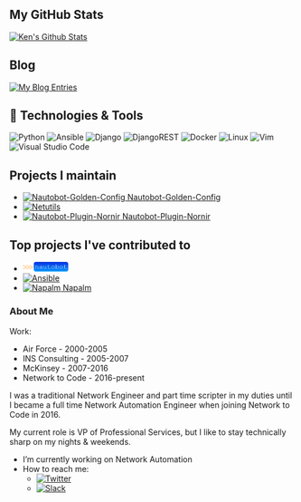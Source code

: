 ## My GitHub Stats

[![Ken's Github Stats](https://github-readme-stats.vercel.app/api?username=itdependsnetworks&count_private=true&show_icons=true&include_all_commits=true&theme=vision-friendly-dark)](https://github.com/anuraghazra/github-readme-stats)

## Blog

<a href="https://blog.networktocode.com/authors/ken-celenza"><img width="80" src="https://img.shields.io/badge/network%20to%20code-blog-black" alt="My Blog Entries"></a>

## 🔧 Technologies & Tools

![Python](https://img.shields.io/badge/python-3670A0?style=for-the-badge&logo=python&logoColor=ffdd54)
![Ansible](https://img.shields.io/badge/ansible-%231A1918.svg?style=for-the-badge&logo=ansible&logoColor=white)
![Django](https://img.shields.io/badge/django-%23092E20.svg?style=for-the-badge&logo=django&logoColor=white)
![DjangoREST](https://img.shields.io/badge/DJANGO-REST-ff1709?style=for-the-badge&logo=django&logoColor=white&color=ff1709&labelColor=gray)
![Docker](https://img.shields.io/badge/docker-%230db7ed.svg?style=for-the-badge&logo=docker&logoColor=white)
![Linux](https://img.shields.io/badge/Linux-FCC624?style=for-the-badge&logo=linux&logoColor=black)
![Vim](https://img.shields.io/badge/VIM-%2311AB00.svg?style=for-the-badge&logo=vim&logoColor=white)
![Visual Studio Code](https://img.shields.io/badge/Visual%20Studio%20Code-0078d7.svg?style=for-the-badge&logo=visual-studio-code&logoColor=white)

## Projects I maintain

- <a href="https://github.com/nautobot/nautobot-plugin-golden-config"><img width="20" src="https://raw.githubusercontent.com/nautobot/nautobot-plugin-golden-config/develop/docs/images/icon-NautobotGoldenConfig.png" alt="Nautobot-Golden-Config"> Nautobot-Golden-Config</a>
- <a href="https://github.com/networktocode/netutils"><img width="80" src="https://img.shields.io/badge/network%20to%20code-netutils-black" alt="Netutils"></a>
- <a href="https://github.com/nautobot/nautobot-plugin-nornir"><img width="20" src="https://raw.githubusercontent.com/nautobot/nautobot-plugin-nornir/develop/docs/images/icon-NautobotPluginNornir.png" alt="Nautobot-Plugin-Nornir"> Nautobot-Plugin-Nornir</a>

## Top projects I've contributed to

- <a href="https://github.com/nautobot/nautobot"><img width="80" src="https://raw.githubusercontent.com/nautobot/nautobot/develop/nautobot/docs/nautobot_logo.svg" alt="Nautobot"></a>
- <a href="https://github.com/nautobot/nautobot-plugin-golden-config"><img width="60" src="https://img.shields.io/badge/ansible-%231A1918.svg?style=for-the-badge&logo=ansible&logoColor=white" alt="Ansible"></a>
-  <a href="https://github.com/napalm-automation/napalm"><img width="15" src="https://raw.githubusercontent.com/napalm-automation/napalm/develop/static/logo.png" alt="Napalm"> Napalm</a>

### About Me

Work:
- Air Force - 2000-2005
- INS Consulting - 2005-2007
- McKinsey - 2007-2016
- Network to Code - 2016-present

I was a traditional Network Engineer and part time scripter in my duties until I became a full time Network Automation Engineer when joining Network to Code in 2016. 

My current role is VP of Professional Services, but I like to stay technically sharp on my nights & weekends.

- I’m currently working on Network Automation 
- How to reach me:
    - <a href="https://twitter.com/itdependsnet"><img width="50" src="https://img.shields.io/badge/Twitter-%231DA1F2.svg?style=for-the-badge&logo=Twitter&logoColor=white" alt="Twitter"></a>
    - <a href="http://slack.networktocode.com/"><img width="50" src="https://img.shields.io/badge/Slack-4A154B?style=for-the-badge&logo=slack&logoColor=white" alt="Slack"></a>
